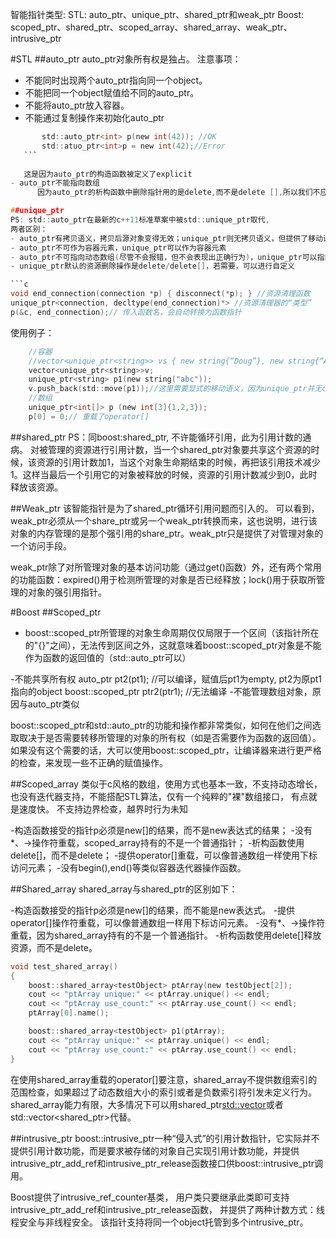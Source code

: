 ﻿智能指针类型:
STL:  auto_ptr、unique_ptr、shared_ptr和weak_ptr
Boost:  scoped_ptr、shared_ptr、scoped_array、shared_array、weak_ptr、intrusive_ptr

#STL
##auto_ptr
auto_ptr对象所有权是独占。 注意事项：
 - 不能同时出现两个auto_ptr指向同一个object。
 - 不能把同一个object赋值给不同的auto_ptr。
 - 不能将auto_ptr放入容器。
 - 不能通过复制操作来初始化auto_ptr
 
 ```c
		std::auto_ptr<int> p(new int(42)); //OK
		std::atuo_ptr<int>p = new int(42);//Error
	```
	
	这是因为auto_ptr的构造函数被定义了explicit
 - auto_ptr不能指向数组
       因为auto_ptr的析构函数中删除指针用的是delete,而不是delete [],所以我们不应该用auto_ptr来管理一个数组指针。

##unique_ptr
PS: std::auto_ptr在最新的c++11标准草案中被std::unique_ptr取代, 
两者区别：
 - auto_ptr有拷贝语义，拷贝后源对象变得无效；unique_ptr则无拷贝语义，但提供了移动语义
 - auto_ptr不可作为容器元素，unique_ptr可以作为容器元素
 - auto_ptr不可指向动态数组(尽管不会报错，但不会表现出正确行为)，unique_ptr可以指向动态数组
 - unique_ptr默认的资源删除操作是delete/delete[]，若需要，可以进行自定义
 
 ```c
 void end_connection(connection *p) { disconnect(*p); } //资源清理函数  
 unique_ptr<connection, decltype(end_connection)*> //资源清理器的“类型”  
 p(&c, end_connection);// 传入函数名，会自动转换为函数指针 
```

使用例子：
```c
	//容器
	//vector<unique_ptr<string>> vs { new string{“Doug”}, new string{“Adams”} };
	vector<unique_ptr<string>>v;  
	unique_ptr<string> p1(new string("abc"));  
	v.push_back(std::move(p1));//这里需要显式的移动语义，因为unique_ptr并无copy语义  
	//数组
	unique_ptr<int[]> p (new int[3]{1,2,3});  
	p[0] = 0;// 重载了operator[]  
```

##shared_ptr
PS：同boost:shared_ptr, 不许能循环引用，此为引用计数的通病。
对被管理的资源进行引用计数，当一个shared_ptr对象要共享这个资源的时候，该资源的引用计数加1，当这个对象生命期结束的时候，再把该引用技术减少1。这样当最后一个引用它的对象被释放的时候，资源的引用计数减少到0，此时释放该资源。

##Weak_ptr
该智能指针是为了shared_ptr循环引用问题而引入的。
可以看到，weak_ptr必须从一个share_ptr或另一个weak_ptr转换而来，这也说明，进行该对象的内存管理的是那个强引用的share_ptr。weak_ptr只是提供了对管理对象的一个访问手段。

weak_ptr除了对所管理对象的基本访问功能（通过get()函数）外，还有两个常用的功能函数：expired()用于检测所管理的对象是否已经释放；lock()用于获取所管理的对象的强引用指针。


#Boost
##Scoped_ptr
 -	boost::scoped_ptr所管理的对象生命周期仅仅局限于一个区间（该指针所在的"{}"之间），无法传到区间之外，这就意味着boost::scoped_ptr对象是不能作为函数的返回值的（std::auto_ptr可以）

 -不能共享所有权
auto_ptr<testObject> pt2(pt1); //可以编译，赋值后pt1为empty, pt2为原pt1指向的object
boost::scoped_ptr<testObject> ptr2(ptr1); //无法编译
 -不能管理数组对象，原因与auto_ptr类似

boost::scoped_ptr和std::auto_ptr的功能和操作都非常类似，如何在他们之间选取取决于是否需要转移所管理的对象的所有权（如是否需要作为函数的返回值）。如果没有这个需要的话，大可以使用boost::scoped_ptr，让编译器来进行更严格的检查，来发现一些不正确的赋值操作。

##Scoped_array
  类似于c风格的数组，使用方式也基本一致，不支持动态增长，也没有迭代器支持，不能搭配STL算法，仅有一个纯粹的"裸"数组接口， 有点就是速度快。
  不支持边界检查，越界时行为未知

 -构造函数接受的指针p必须是new[]的结果，而不是new表达式的结果；
 -没有*、->操作符重载，scoped_array持有的不是一个普通指针；
 -析构函数使用delete[]，而不是delete；
 -提供operator[]重载，可以像普通数组一样使用下标访问元素；
 -没有begin(),end()等类似容器迭代器操作函数。

##Shared_array
shared_array与shared_ptr的区别如下：

 -构造函数接受的指针p必须是new[]的结果，而不能是new表达式。
 -提供operator[]操作符重载，可以像普通数组一样用下标访问元素。
 -没有*、->操作符重载，因为shared_array持有的不是一个普通指针。
 -析构函数使用delete[]释放资源，而不是delete。

```c
void test_shared_array()
{
    boost::shared_array<testObject> ptArray(new testObject[2]);
    cout << "ptArray unique:" << ptArray.unique() << endl;
    cout << "ptArray use_count:" << ptArray.use_count() << endl;
    ptArray[0].name();

    boost::shared_array<testObject> p1(ptArray);
    cout << "ptArray unique:" << ptArray.unique() << endl;
    cout << "ptArray use_count:" << ptArray.use_count() << endl;
}
```

在使用shared_array重载的operator[]要注意，shared_array不提供数组索引的范围检查，如果超过了动态数组大小的索引或者是负数索引将引发未定义行为。
shared_array能力有限，大多情况下可以用shared_ptr<std::vector>或者std::vector<shared_ptr>代替。

##intrusive_ptr
boost::intrusive_ptr一种“侵入式”的引用计数指针，它实际并不提供引用计数功能，而是要求被存储的对象自己实现引用计数功能，并提供intrusive_ptr_add_ref和intrusive_ptr_release函数接口供boost::intrusive_ptr调用。

Boost提供了intrusive_ref_counter基类， 用户类只要继承此类即可支持intrusive_ptr_add_ref和intrusive_ptr_release函数， 并提供了两种计数方式：线程安全与非线程安全。
该指针支持将同一个object托管到多个intrusive_ptr。
